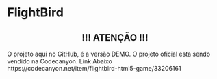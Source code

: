 # FlightBird
<h2 style="text-align: center;"> !!! ATENÇÃO !!!</h2>
O projeto aqui no GitHub, é a versão DEMO.
O projeto oficial esta sendo vendido na Codecanyon. Link Abaixo
<a>https://codecanyon.net/item/flightbird-html5-game/33206161</a>
